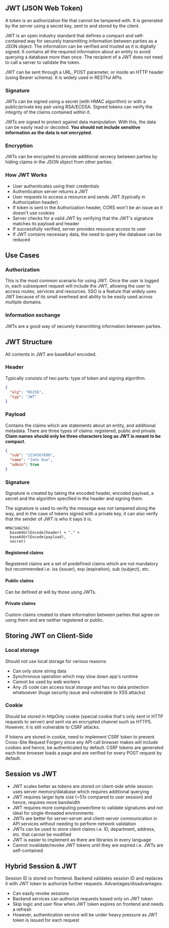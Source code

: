 ## JWT (JSON Web Token)

A token is an authorization file that cannot be tampered with. It is generated by the server using a secret key, sent to and stored by the client.

JWT is an open industry standard that defines a compact and self-contained way for securely transmitting information between parties as a JSON object. The information can be verified and trusted as it is digitally signed. It contains all the required information about an entity to avoid querying a database more than once. The recipient of a JWT does not need to call a server to validate the token.

JWT can be sent through a URL, POST parameter, or inside an HTTP header (using Bearer schema). It is widely used in RESTful APIs.

### Signature

JWTs can be signed using a secret (with HMAC algorithm) or with a public/private key pair using RSA/ECDSA. Signed tokens can verify the integrity of the claims contained within it.

JWTs are signed to protect against data manipulation. With this, the data can be easily read or decoded. **You should not include sensitive information as the data is not encrypted**.

### Encryption

JWTs can be encrypted to provide additional secrecy between parties by hiding claims in the JSON object from other parties.

### How JWT Works

- User authenticates using their credentials
- Authentication server returns a JWT
- User requests to access a resource and sends JWT (typically in Authorization header)
- If token is sent in the Authorization header, CORS won't be an issue as it doesn't use cookies
- Server checks for a valid JWT by verifying that the JWT's signature matches its payload and header
- If successfully verified, server provides resource access to user
- If JWT contains necessary data, the need to query the database can be reduced

## Use Cases

### Authorization

This is the most common scenario for using JWT. Once the user is logged in, each subsequent request will include the JWT, allowing the user to access routes, services and resources. SSO is a feature that widely uses JWT because of its small overhead and ability to be easily used across multiple domains.

### Information exchange

JWTs are a good way of securely transmitting information between parties.

## JWT Structure

All contents in JWT are base64url encoded.

### Header

Typically consists of two parts: type of token and signing algorithm.

```json
{
  "alg": "HS256",
  "typ": "JWT"
}
```

### Payload

Contains the claims which are statements about an entity, and additional metadata. There are three types of claims: registered, public and private. **Claim names should only be three characters long as JWT is meant to be compact**.

```json
{
  "sub": "1234567890",
  "name": "John Doe",
  "admin": true
}
```

### Signature

Signature is created by taking the encoded header, encoded payload, a secret and the algorithm specified in the header and signing them.

The signature is used to verify the message was not tampered along the way, and in the case of tokens signed with a private key, it can also verify that the sender of JWT is who it says it is.

```
HMACSHA256(
  base64UrlEncode(header) + "." +
  base64UrlEncode(payload),
  secret)
```

#### Registered claims

Registered claims are a set of predefined claims which are not mandatory but recommended i.e. iss (issuer), exp (expiration), sub (subject), etc.

#### Public claims

Can be defined at will by those using JWTs.

#### Private claims

Custom claims created to share information between parties that agree on using them and are neither registered or public.

## Storing JWT on Client-Side

### Local storage

Should not use local storage for various reasons:

- Can only store string data
- Synchronous operation which may slow down app's runtime
- Cannot be used by web workers
- Any JS code can access local storage and has no data protection whatsoever (huge security issue and vulnerable to XSS attacks)

### Cookie

Should be stored in httpOnly cookie (special cookie that's only sent in HTTP requests to server) and sent via an encrypted channel such as HTTPS. However, it is still vulnerable to CSRF attacks.

If tokens are stored in cookie, need to implement CSRF token to prevent Cross-Site Request Forgery since any API call browser makes will include cookies and hence, be authenticated by default. CSRF tokens are generated each time browser loads a page and are verified for every POST request by default.

## Session vs JWT

- JWT scales better as tokens are stored on client-side while session uses server memory/database which requires additional querying
- JWT requires larger byte size (~51x compared to user session) and hence, requires more bandwidth
- JWT requires more computing power/time to validate signatures and not ideal for single-threaded environments
- JWTs are better for server-server and client-server communication in API services without needing to perform network validation
- JWTs can be used to store client claims i.e. ID, department, address, etc. that cannot be modified
- JWT is easier to implement as there are libraries in every language
- Cannot invalidate/revoke JWT tokens until they are expired i.e. JWTs are self-contained

## Hybrid Session & JWT

Session ID is stored on frontend. Backend validates session ID and replaces it with JWT token to authorize further requests. Advantages/disadvantages:

- Can easily revoke sessions
- Backend services can authorize requests based only on JWT token
- Skip logic and user flow when JWT token expires on frontend and needs a refresh
- However, authentication service will be under heavy pressure as JWT token is issued for each request
